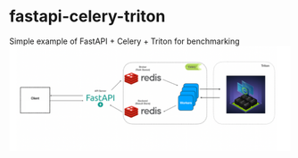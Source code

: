 # fastapi-celery-triton
Simple example of FastAPI + Celery + Triton for benchmarking
![Alt text](image/image.png)
